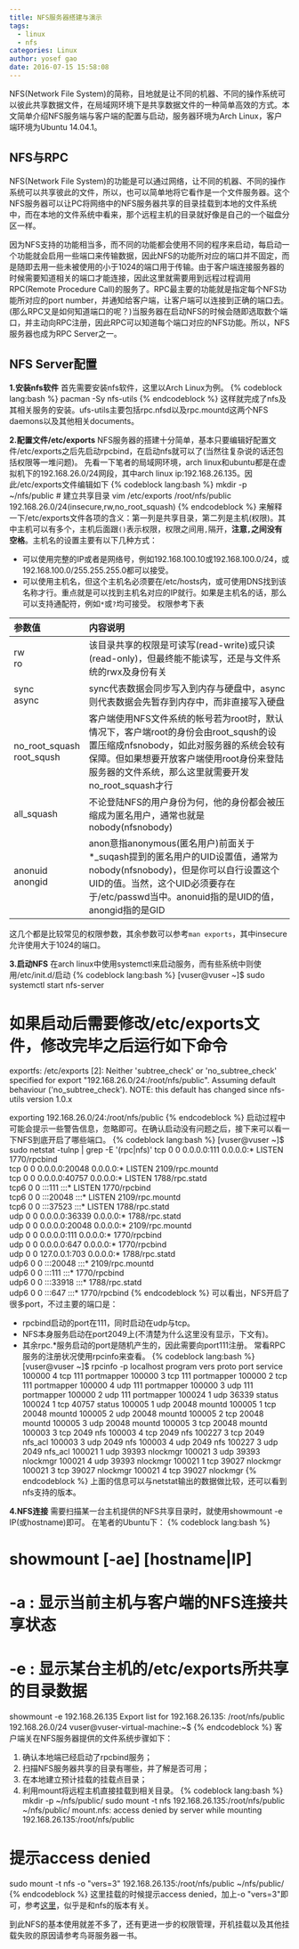 ```yaml
---
title: NFS服务器搭建与演示
tags:
  - linux
  - nfs
categories: Linux
author: yosef gao
date: 2016-07-15 15:58:08
---
```



NFS(Network File System)的简称，目地就是让不同的机器、不同的操作系统可以彼此共享数据文件，在局域网环境下是共享数据文件的一种简单高效的方式。本文简单介绍NFS服务端与客户端的配置与启动，服务器环境为Arch Linux，客户端环境为Ubuntu 14.04.1。

<!--more-->

NFS与RPC
---------
NFS(Network File System)的功能是可以通过网络，让不同的机器、不同的操作系统可以共享彼此的文件，所以，也可以简单地将它看作是一个文件服务器。这个NFS服务器可以让PC将网络中的NFS服务器共享的目录挂载到本地的文件系统中，而在本地的文件系统中看来，那个远程主机的目录就好像是自己的一个磁盘分区一样。

因为NFS支持的功能相当多，而不同的功能都会使用不同的程序来启动，每启动一个功能就会启用一些端口来传输数据，因此NFS的功能所对应的端口并不固定，而是随即去用一些未被使用的小于1024的端口用于传输。由于客户端连接服务器的时候需要知道相关的端口才能连接，因此这里就需要用到远程过程调用RPC(Remote Procedure Call)的服务了。RPC最主要的功能就是指定每个NFS功能所对应的port number，并通知给客户端，让客户端可以连接到正确的端口去。(那么RPC又是如何知道端口的呢？)当服务器在启动NFS的时候会随即选取数个端口，并主动向RPC注册，因此RPC可以知道每个端口对应的NFS功能。所以，NFS服务器也成为RPC Server之一。

NFS Server配置
-----------------
**1.安装nfs软件**
首先需要安装nfs软件，这里以Arch Linux为例。
{% codeblock lang:bash %}
pacman -Sy nfs-utils
{% endcodeblock %}
这样就完成了nfs及其相关服务的安装。ufs-utils主要包括rpc.nfsd以及rpc.mountd这两个NFS daemons以及其他相关documents。

**2.配置文件/etc/exports**
NFS服务器的搭建十分简单，基本只要编辑好配置文件/etc/exports之后先启动rpcbind，在启动nfs就可以了(当然往复杂说的话还包括权限等一堆问题)。
先看一下笔者的局域网环境，arch linux和ubuntu都是在虚拟机下的192.168.26.0/24网段，其中arch linux ip:192.168.26.135。因此/etc/exports文件编辑如下
{% codeblock lang:bash %}
mkdir -p ~/nfs/public	# 建立共享目录
vim /etc/exports
/root/nfs/public	192.168.26.0/24(insecure,rw,no_root_squash)
{% endcodeblock %}
来解释一下/etc/exports文件各项的含义：第一列是共享目录，第二列是主机(权限)。其中主机可以有多个，主机后面跟`()`表示权限，权限之间用`,`隔开，**注意`,`之间没有空格**。主机名的设置主要有以下几种方式：
- 可以使用完整的IP或者是网络号，例如192.168.100.10或192.168.100.0/24，或192.168.100.0/255.255.255.0都可以接受。
- 可以使用主机名，但这个主机名必须要在/etc/hosts内，或可使用DNS找到该名称才行。重点就是可以找到主机名对应的IP就行。如果是主机名的话，那么可以支持通配符，例如`*`或`?`均可接受。
权限参考下表

| 参数值			| 内容说明 												|
| :------------ 		|:----------												|
| rw<br>ro 	 		| 该目录共享的权限是可读写(read-write)或只读(read-only)，但最终能不能读写，还是与文件系统的rwx及身份有关	|
| sync<br>async			| sync代表数据会同步写入到内存与硬盘中，async则代表数据会先暂存到内存中，而非直接写入硬盘			|
| no_root_squash<br>root_sqush	| 客户端使用NFS文件系统的帐号若为root时，默认情况下，客户端root的身份会由root_sqush的设置压缩成nfsnobody，如此对服务器的系统会较有保障。但如果想要开放客户端使用root身份来登陆服务器的文件系统，那么这里就需要开发no_root_squash才行 |
| all_squash			| 不论登陆NFS的用户身份为何，他的身份都会被压缩成为匿名用户，通常也就是nobody(nfsnobody) |
| anonuid<br>anongid		| anon意指anonymous(匿名用户)前面关于*_suqash提到的匿名用户的UID设置值，通常为nobody(nfsnobody)，但是你可以自行设置这个UID的值。当然，这个UID必须要存在于/etc/passwd当中。anonuid指的是UID的值，anongid指的是GID |
这几个都是比较常见的权限参数，其余参数可以参考`man exports`，其中insecure允许使用大于1024的端口。

**3.启动NFS**
在arch linux中使用systemctl来启动服务，而有些系统中则使用/etc/init.d/启动
{% codeblock lang:bash %}
[vuser@vuser ~]$ sudo systemctl start nfs-server
# 如果启动后需要修改/etc/exports文件，修改完毕之后运行如下命令
exportfs: /etc/exports [2]: Neither 'subtree_check' or 'no_subtree_check' specified for export "192.168.26.0/24:/root/nfs/public".
  Assuming default behaviour ('no_subtree_check').
  NOTE: this default has changed since nfs-utils version 1.0.x

exporting 192.168.26.0/24:/root/nfs/public
{% endcodeblock %}
启动过程中可能会提示一些警告信息，忽略即可。在确认启动没有问题之后，接下来可以看一下NFS到底开启了哪些端口。
{% codeblock lang:bash %}
[vuser@vuser ~]$ sudo netstat -tulnp | grep -E '(rpc|nfs)'
tcp        0      0 0.0.0.0:111             0.0.0.0:*               LISTEN      1770/rpcbind        
tcp        0      0 0.0.0.0:20048           0.0.0.0:*               LISTEN      2109/rpc.mountd     
tcp        0      0 0.0.0.0:40757           0.0.0.0:*               LISTEN      1788/rpc.statd      
tcp6       0      0 :::111                  :::*                    LISTEN      1770/rpcbind        
tcp6       0      0 :::20048                :::*                    LISTEN      2109/rpc.mountd     
tcp6       0      0 :::37523                :::*                    LISTEN      1788/rpc.statd      
udp        0      0 0.0.0.0:36339           0.0.0.0:*                           1788/rpc.statd      
udp        0      0 0.0.0.0:20048           0.0.0.0:*                           2109/rpc.mountd     
udp        0      0 0.0.0.0:111             0.0.0.0:*                           1770/rpcbind        
udp        0      0 0.0.0.0:647             0.0.0.0:*                           1770/rpcbind        
udp        0      0 127.0.0.1:703           0.0.0.0:*                           1788/rpc.statd      
udp6       0      0 :::20048                :::*                                2109/rpc.mountd     
udp6       0      0 :::111                  :::*                                1770/rpcbind        
udp6       0      0 :::33918                :::*                                1788/rpc.statd      
udp6       0      0 :::647                  :::*                                1770/rpcbind
{% endcodeblock %}
可以看出，NFS开启了很多port，不过主要的端口是：
- rpcbind启动的port在111，同时启动在udp与tcp。
- NFS本身服务启动在port2049上(不清楚为什么这里没有显示，下文有)。
- 其余rpc.*服务启动的port是随机产生的，因此需要向port111注册。
常看RPC服务的注册状况使用rpcinfo来查看。
{% codeblock lang:bash %}
[vuser@vuser ~]$ rpcinfo -p localhost
   program vers proto   port  service
    100000    4   tcp    111  portmapper
    100000    3   tcp    111  portmapper
    100000    2   tcp    111  portmapper
    100000    4   udp    111  portmapper
    100000    3   udp    111  portmapper
    100000    2   udp    111  portmapper
    100024    1   udp  36339  status
    100024    1   tcp  40757  status
    100005    1   udp  20048  mountd
    100005    1   tcp  20048  mountd
    100005    2   udp  20048  mountd
    100005    2   tcp  20048  mountd
    100005    3   udp  20048  mountd
    100005    3   tcp  20048  mountd
    100003    3   tcp   2049  nfs
    100003    4   tcp   2049  nfs
    100227    3   tcp   2049  nfs_acl
    100003    3   udp   2049  nfs
    100003    4   udp   2049  nfs
    100227    3   udp   2049  nfs_acl
    100021    1   udp  39393  nlockmgr
    100021    3   udp  39393  nlockmgr
    100021    4   udp  39393  nlockmgr
    100021    1   tcp  39027  nlockmgr
    100021    3   tcp  39027  nlockmgr
    100021    4   tcp  39027  nlockmgr
{% endcodeblock %}
上面的信息可以与netstat输出的数据做比较，还可以看到nfs支持的版本。

**4.NFS连接**
需要扫描某一台主机提供的NFS共享目录时，就使用showmount -e IP(或hostname)即可。
在笔者的Ubuntu下：
{% codeblock lang:bash %}
# showmount [-ae] [hostname|IP]
# -a : 显示当前主机与客户端的NFS连接共享状态
# -e : 显示某台主机的/etc/exports所共享的目录数据
showmount -e 192.168.26.135
Export list for 192.168.26.135:
/root/nfs/public 192.168.26.0/24
vuser@vuser-virtual-machine:~$ 
{% endcodeblock %}
客户端关在NFS服务器提供的文件系统步骤如下：
1. 确认本地端已经启动了rpcbind服务；
2. 扫描NFS服务器共享的目录有哪些，并了解是否可用；
3. 在本地建立预计挂载的挂载点目录；
4. 利用mount将远程主机直接挂载到相关目录。
{% codeblock lang:bash %}
mkdir -p ~/nfs/public/
sudo mount -t nfs 192.168.26.135:/root/nfs/public ~/nfs/public/
mount.nfs: access denied by server while mounting 192.168.26.135:/root/nfs/public
# 提示access denied
sudo mount -t nfs -o "vers=3" 192.168.26.135:/root/nfs/public ~/nfs/public/
{% endcodeblock %}
这里挂载的时候提示access denied，加上-o "vers=3"即可，参考[这里](http://superuser.com/questions/812382/mounting-nfs-gives-access-denied-by-server-while-mounting-null)，似乎是和nfs的版本有关。

到此NFS的基本使用就差不多了，还有更进一步的权限管理，开机挂载以及其他挂载失败的原因请参考鸟哥服务器一书。
